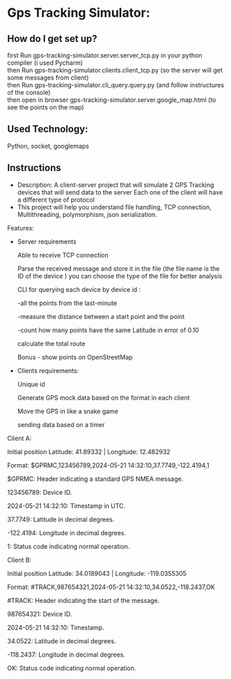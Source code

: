 # Gps Tracking Simulator: 
## How do I get set up? ###
first Run gps-tracking-simulator.server.server_tcp.py in your python compiler (i used Pycharm) <br>
then Run gps-tracking-simulator.clients.client_tcp.py (so the server will get some messages from client) <br>
then Run gps-tracking-simulator.cli_query.query.py  (and follow instructures of the console) <br>
then open in browser gps-tracking-simulator.server.google_map.html (to see the points on the map) <br>

## Used Technology: ###
Python, socket, googlemaps

## Instructions

* Description: A client-server project that will simulate 2 GPS Tracking devices that will send data to the server Each one of the client will have a different type of protocol  
* This project will help you understand file handling, TCP connection, Multithreading, polymorphism, json serialization.


Features:

* Server requirements 

  Able to receive TCP connection 

  Parse the received message and store it in the file (the file name is the ID of the device )
  you can choose the type of the file for better analysis

  CLI for querying each device by device id :

    -all the points from the last-minute

    -measure the distance between a start point and the point

    -count how many points have the same  Latitude in error of 0.10

  calculate the total route 

  Bonus - show points on OpenStreetMap 

* Clients requirements:

  Unique id 

  Generate GPS mock data based on the format in each client

  Move the GPS  in like a snake  game
 
  sending data based on a timer


Client A: 

Initial position  Latitude: 41.89332 | Longitude: 12.482932

Format:  $GPRMC,123456789,2024-05-21 14:32:10,37.7749,-122.4194,1

$GPRMC: Header indicating a standard GPS NMEA message.

123456789: Device ID.

2024-05-21 14:32:10: Timestamp in UTC.

37.7749: Latitude in decimal degrees.

-122.4194: Longitude in decimal degrees.

1: Status code indicating normal operation.


Client B:

Initial position  Latitude: 34.0189043 | Longitude: -119.0355305

Format: #TRACK,987654321,2024-05-21 14:32:10,34.0522,-118.2437,OK

#TRACK: Header indicating the start of the message.

987654321: Device ID.

2024-05-21 14:32:10: Timestamp.

34.0522: Latitude in decimal degrees.

-118.2437: Longitude in decimal degrees.

OK: Status code indicating normal operation.
